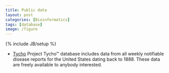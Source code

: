 ```yaml
---
title: Public data
layout: post
categories: [Bioinformatics]
tags: [database]
image: /figure
---
```


{% include JB/setup %}

* [Tycho](https://www.tycho.pitt.edu/)
Project Tycho™ database includes data from all weekly notifiable disease reports for the United States dating back to 1888. These data are freely available to anybody interested.
